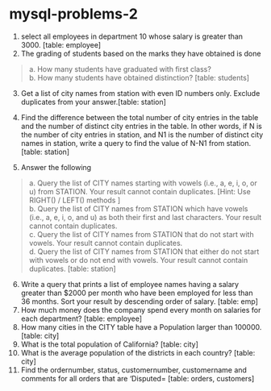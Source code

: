 # mysql-problems-2
1. select all employees in department 10 whose salary is greater than 3000. [table: employee]
2. The grading of students based on the marks they have obtained is done 
> a. How many students have graduated with first class? <br>
> b. How many students have obtained distinction? [table: students]
3. Get a list of city names from station with even ID numbers only. Exclude duplicates from your answer.[table: station]
4. Find the difference between the total number of city entries in the table and the number of
distinct city entries in the table. In other words, if N is the number of city entries in station, and N1 is
the number of distinct city names in station, write a query to find the value of N-N1 from station.
[table: station]

5. Answer the following <br>
> a. Query the list of CITY names starting with vowels (i.e., a, e, i, o, or u) from STATION. Your
result cannot contain duplicates. [Hint: Use RIGHT() / LEFT() methods ] <br>
> b. Query the list of CITY names from STATION which have vowels (i.e., a, e, i, o, and u) as
both their first and last characters. Your result cannot contain duplicates.<br>
> c. Query the list of CITY names from STATION that do not start with vowels. Your result
cannot contain duplicates. <br>
> d. Query the list of CITY names from STATION that either do not start with vowels or do not
end with vowels. Your result cannot contain duplicates. [table: station] 
6. Write a query that prints a list of employee names having a salary greater than $2000 per month
who have been employed for less than 36 months. Sort your result by descending order of salary.
[table: emp]
7. How much money does the company spend every month on salaries for each department? [table:
employee]
8. How many cities in the CITY table have a Population larger than 100000. [table: city]
9. What is the total population of California? [table: city]
10. What is the average population of the districts in each country? [table: city]
11. Find the ordernumber, status, customernumber, customername and comments for all
orders that are ‘Disputed= [table: orders, customers]
